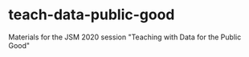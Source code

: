 # teach-data-public-good
Materials for the JSM 2020 session "Teaching with Data for the Public Good"
